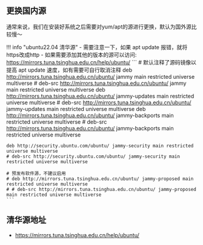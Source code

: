   
## **更换国内源**

通常来说，我们在安装好系统之后需要对yum/apt的源进行更换，默认为国外源比较慢～

!!! info "ubuntu22.04 清华源"
    - 需要注意一下，如果 apt update 报错，就将https改成http
    - 如果需要添加其他的版本的源可以访问: https://mirrors.tuna.tsinghua.edu.cn/help/ubuntu/
    ```
    # 默认注释了源码镜像以提高 apt update 速度，如有需要可自行取消注释
    deb http://mirrors.tuna.tsinghua.edu.cn/ubuntu/ jammy main restricted universe multiverse
    # deb-src http://mirrors.tuna.tsinghua.edu.cn/ubuntu/ jammy main restricted universe multiverse
    deb http://mirrors.tuna.tsinghua.edu.cn/ubuntu/ jammy-updates main restricted universe multiverse
    # deb-src http://mirrors.tuna.tsinghua.edu.cn/ubuntu/ jammy-updates main restricted universe multiverse
    deb http://mirrors.tuna.tsinghua.edu.cn/ubuntu/ jammy-backports main restricted universe multiverse
    # deb-src http://mirrors.tuna.tsinghua.edu.cn/ubuntu/ jammy-backports main restricted universe multiverse

    deb http://security.ubuntu.com/ubuntu/ jammy-security main restricted universe multiverse
    # deb-src http://security.ubuntu.com/ubuntu/ jammy-security main restricted universe multiverse

    # 预发布软件源，不建议启用
    # deb http://mirrors.tuna.tsinghua.edu.cn/ubuntu/ jammy-proposed main restricted universe multiverse
    # # deb-src http://mirrors.tuna.tsinghua.edu.cn/ubuntu/ jammy-proposed main restricted universe multiverse
    ```

## **清华源地址**

- https://mirrors.tuna.tsinghua.edu.cn/help/ubuntu/